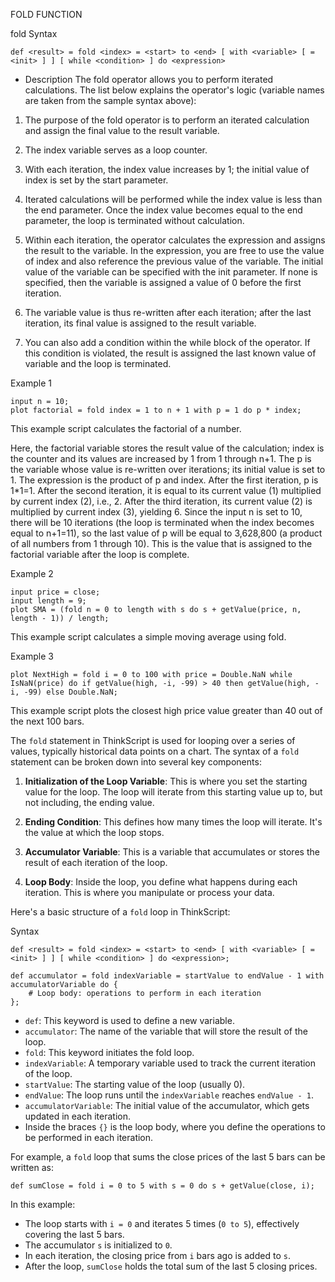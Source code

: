 FOLD FUNCTION

fold
Syntax

```thinkscript
def <result> = fold <index> = <start> to <end> [ with <variable> [ = <init> ] ] [ while <condition> ] do <expression>
```

- Description
  The fold operator allows you to perform iterated calculations. The list below explains the operator's logic (variable names are taken from the sample syntax above):

1. The purpose of the fold operator is to perform an iterated calculation and assign the final value to the result variable.

2. The index variable serves as a loop counter.

3. With each iteration, the index value increases by 1; the initial value of index is set by the start parameter.

4. Iterated calculations will be performed while the index value is less than the end parameter. Once the index value becomes equal to the end parameter, the loop is terminated without calculation.

5. Within each iteration, the operator calculates the expression and assigns the result to the variable. In the expression, you are free to use the value of index and also reference the previous value of the variable. The initial value of the variable can be specified with the init parameter. If none is specified, then the variable is assigned a value of 0 before the first iteration.

6. The variable value is thus re-written after each iteration; after the last iteration, its final value is assigned to the result variable.

7. You can also add a condition within the while block of the operator. If this condition is violated, the result is assigned the last known value of variable and the loop is terminated.

Example 1

```thinkscript
input n = 10;
plot factorial = fold index = 1 to n + 1 with p = 1 do p * index;
```

This example script calculates the factorial of a number.

Here, the factorial variable stores the result value of the calculation; index is the counter and its values are increased by 1 from 1 through n+1. The p is the variable whose value is re-written over iterations; its initial value is set to 1. The expression is the product of p and index. After the first iteration, p is 1\*1=1. After the second iteration, it is equal to its current value (1) multiplied by current index (2), i.e., 2. After the third iteration, its current value (2) is multiplied by current index (3), yielding 6. Since the input n is set to 10, there will be 10 iterations (the loop is terminated when the index becomes equal to n+1=11), so the last value of p will be equal to 3,628,800 (a product of all numbers from 1 through 10). This is the value that is assigned to the factorial variable after the loop is complete.

Example 2

```thinkscript
input price = close;
input length = 9;
plot SMA = (fold n = 0 to length with s do s + getValue(price, n, length - 1)) / length;
```

This example script calculates a simple moving average using fold.

Example 3

```thinkscript
plot NextHigh = fold i = 0 to 100 with price = Double.NaN while IsNaN(price) do if getValue(high, -i, -99) > 40 then getValue(high, -i, -99) else Double.NaN;
```

This example script plots the closest high price value greater than 40 out of the next 100 bars.

The `fold` statement in ThinkScript is used for looping over a series of values, typically historical data points on a chart. The syntax of a `fold` statement can be broken down into several key components:

1. **Initialization of the Loop Variable**: This is where you set the starting value for the loop. The loop will iterate from this starting value up to, but not including, the ending value.

2. **Ending Condition**: This defines how many times the loop will iterate. It's the value at which the loop stops.

3. **Accumulator Variable**: This is a variable that accumulates or stores the result of each iteration of the loop.

4. **Loop Body**: Inside the loop, you define what happens during each iteration. This is where you manipulate or process your data.

Here's a basic structure of a `fold` loop in ThinkScript:

Syntax

```thinkscript
def <result> = fold <index> = <start> to <end> [ with <variable> [ = <init> ] ] [ while <condition> ] do <expression>;
```

```thinkscript
def accumulator = fold indexVariable = startValue to endValue - 1 with accumulatorVariable do {
    # Loop body: operations to perform in each iteration
};
```

- `def`: This keyword is used to define a new variable.
- `accumulator`: The name of the variable that will store the result of the loop.
- `fold`: This keyword initiates the fold loop.
- `indexVariable`: A temporary variable used to track the current iteration of the loop.
- `startValue`: The starting value of the loop (usually 0).
- `endValue`: The loop runs until the `indexVariable` reaches `endValue - 1`.
- `accumulatorVariable`: The initial value of the accumulator, which gets updated in each iteration.
- Inside the braces `{}` is the loop body, where you define the operations to be performed in each iteration.

For example, a `fold` loop that sums the close prices of the last 5 bars can be written as:

```thinkscript
def sumClose = fold i = 0 to 5 with s = 0 do s + getValue(close, i);
```

In this example:

- The loop starts with `i = 0` and iterates 5 times (`0 to 5`), effectively covering the last 5 bars.
- The accumulator `s` is initialized to `0`.
- In each iteration, the closing price from `i` bars ago is added to `s`.
- After the loop, `sumClose` holds the total sum of the last 5 closing prices.
